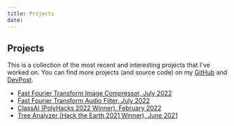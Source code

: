 ```yaml
---
title: Projects
date: 
---
```


## Projects
This is a collection of the most recent and interesting projects that I've worked on. You can find more projects (and source code) on my [GitHub](https://github.com/ryan-lam) and [DevPost](https://devpost.com/ryanlam285).

- [Fast Fourier Transform Image Compressor, July 2022](/projects/fft-image-compressor)
- [Fast Fourier Transform Audio Filter, July 2022](/projects/fft-audio-filter)
- [ClassAI (PolyHacks 2022 Winner), February 2022](https://github.com/ryan-lam/polyhacks2022)
- [Tree Analyzer (Hack the Earth 2021 Winner), June 2021](https://devpost.com/software/tree-analyzer)



